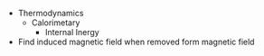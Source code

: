 - Thermodynamics 
	- Calorimetary 
		- Internal Inergy
- Find induced magnetic field when removed form magnetic field